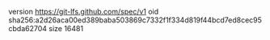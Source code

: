 version https://git-lfs.github.com/spec/v1
oid sha256:a2d26aca00ed389baba503869c7332f1f334d819f44bcd7ed8cec95cbda62704
size 16481
